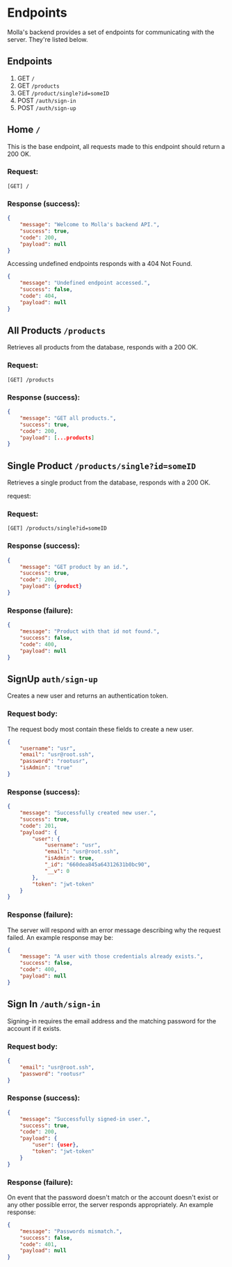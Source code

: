 # Endpoints

Molla's backend provides a set of endpoints for communicating with the server. They're listed below.

## Endpoints

1. GET `/`
2. GET `/products`
3. GET `/product/single?id=someID`
4. POST `/auth/sign-in`
5. POST `/auth/sign-up`

## Home `/`

This is the base endpoint, all requests made to this endpoint should return a 200 OK.

### Request:

```url
[GET] /
```

### Response (success):

```json
{
    "message": "Welcome to Molla's backend API.",
    "success": true,
    "code": 200,
    "payload": null
}
```

Accessing undefined endpoints responds with a 404 Not Found.

```json
{
    "message": "Undefined endpoint accessed.",
    "success": false,
    "code": 404,
    "payload": null
}
```

## All Products `/products`

Retrieves all products from the database, responds with a 200 OK.

### Request:

```url
[GET] /products
```

### Response (success):

```json
{
    "message": "GET all products.",
    "success": true,
    "code": 200,
    "payload": [...products]
}
```

## Single Product `/products/single?id=someID`

Retrieves a single  product from the database, responds with a 200 OK.

request:

### Request:

```url
[GET] /products/single?id=someID
```

### Response (success):

```json
{
    "message": "GET product by an id.",
    "success": true,
    "code": 200,
    "payload": {product}
}
```

### Response (failure):

```json
{
    "message": "Product with that id not found.",
    "success": false,
    "code": 400,
    "payload": null
}
```

## SignUp `auth/sign-up`

Creates a new user and returns an authentication token.

### Request body:

The request body most contain these fields to create a new user.

```json
{
    "username": "usr",
    "email": "usr@root.ssh",
    "password": "rootusr",
    "isAdmin": "true"
}
```

### Response (success):

```json
{
    "message": "Successfully created new user.",
    "success": true,
    "code": 201,
    "payload": {
        "user": {
            "username": "usr",
            "email": "usr@root.ssh",
            "isAdmin": true,
            "_id": "660dea845a64312631b0bc90",
            "__v": 0
        },
        "token": "jwt-token"
    }
}
```

### Response (failure):

The server will respond with an error message describing why the request failed. An example response may be:

```json
{
    "message": "A user with those credentials already exists.",
    "success": false,
    "code": 400,
    "payload": null
}
```

## Sign In `/auth/sign-in`

Signing-in requires the email address and the matching password for the account if it exists.

### Request body:

```json
{
    "email": "usr@root.ssh",
    "password": "rootusr"
}
```

### Response (success):

```json
{
    "message": "Successfully signed-in user.",
    "success": true,
    "code": 200,
    "payload": {
        "user": {user},
        "token": "jwt-token"
    }
}
```

### Response (failure):

On event that the password doesn't match or the account doesn't exist or any other possible error, the server responds appropriately. An example response:

```json
{
    "message": "Passwords mismatch.",
    "success": false,
    "code": 401,
    "payload": null
}
```